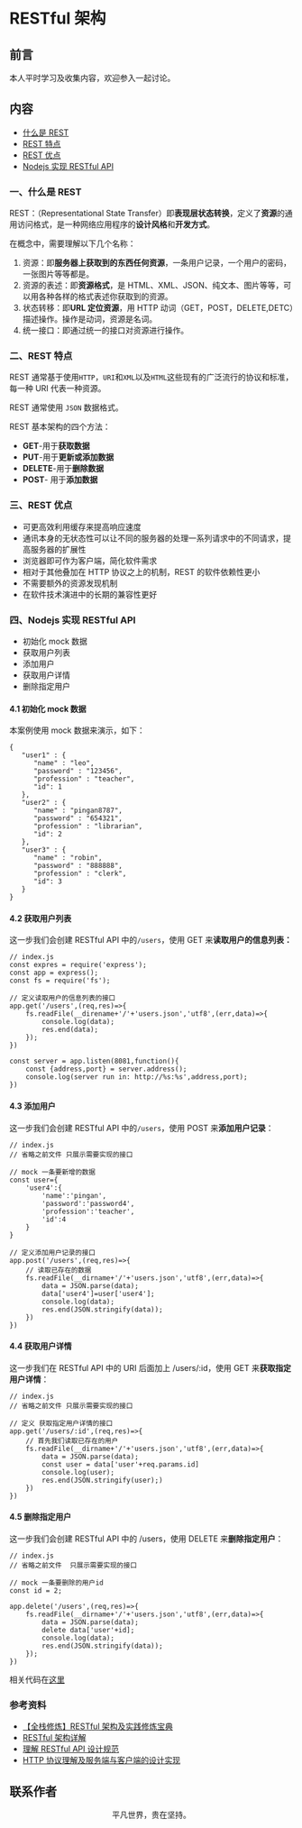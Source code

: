 # RESTful 架构

## 前言

本人平时学习及收集内容，欢迎参入一起讨论。

## 内容

- [什么是 REST](#一、什么是-rest)
- [REST 特点](#二、rest-特点)
- [REST 优点](#三、rest-优点)
- [Nodejs 实现 RESTful API](#四、nodejs-实现-restful-api)

### 一、什么是 REST

REST：（Representational State Transfer）即**表现层状态转换**，定义了**资源**的通用访问格式，是一种网络应用程序的**设计风格**和**开发方式**。

在概念中，需要理解以下几个名称：

1. 资源：即**服务器上获取到的东西任何资源**，一条用户记录，一个用户的密码，一张图片等等都是。
2. 资源的表述：即**资源格式**，是 HTML、XML、JSON、纯文本、图片等等，可以用各种各样的格式表述你获取到的资源。
3. 状态转移：即**URL 定位资源**，用 HTTP 动词（GET，POST，DELETE,DETC）描述操作。操作是动词，资源是名词。
4. 统一接口：即通过统一的接口对资源进行操作。

### 二、REST 特点

REST 通常基于使用`HTTP`，`URI`和`XML`以及`HTML`这些现有的广泛流行的协议和标准，每一种 URI 代表一种资源。

REST 通常使用 `JSON` 数据格式。

REST 基本架构的四个方法：

- **GET**-用于**获取数据**
- **PUT**-用于**更新或添加数据**
- **DELETE**-用于**删除数据**
- **POST**- 用于**添加数据**

### 三、REST 优点

- 可更高效利用缓存来提高响应速度
- 通讯本身的无状态性可以让不同的服务器的处理一系列请求中的不同请求，提高服务器的扩展性
- 浏览器即可作为客户端，简化软件需求
- 相对于其他叠加在 HTTP 协议之上的机制，REST 的软件依赖性更小
- 不需要额外的资源发现机制
- 在软件技术演进中的长期的兼容性更好

### 四、Nodejs 实现 RESTful API

- 初始化 mock 数据
- 获取用户列表
- 添加用户
- 获取用户详情
- 删除指定用户

#### 4.1 初始化 mock 数据

本案例使用 mock 数据来演示，如下：

```
{
   "user1" : {
      "name" : "leo",
      "password" : "123456",
      "profession" : "teacher",
      "id": 1
   },
   "user2" : {
      "name" : "pingan8787",
      "password" : "654321",
      "profession" : "librarian",
      "id": 2
   },
   "user3" : {
      "name" : "robin",
      "password" : "888888",
      "profession" : "clerk",
      "id": 3
   }
}
```

#### 4.2 获取用户列表

这一步我们会创建 RESTful API 中的`/users`，使用 GET 来**读取用户的信息列表：**

```
// index.js
const expres = require('express');
const app = express();
const fs = require('fs');

// 定义读取用户的信息列表的接口
app.get('/users',(req,res)=>{
    fs.readFile(__direname+'/'+'users.json','utf8',(err,data)=>{
        console.log(data);
        res.end(data);
    });
})

const server = app.listen(8081,function(){
    const {address,port} = server.address();
    console.log(server run in: http://%s:%s',address,port);
})
```

#### 4.3 添加用户

这一步我们会创建 RESTful API 中的`/users`，使用 POST 来**添加用户记录**：

```
// index.js
// 省略之前文件 只展示需要实现的接口

// mock 一条要新增的数据
const user={
    'user4':{
        'name':'pingan',
        'password':'password4',
        'profession':'teacher',
        'id':4
    }
}

// 定义添加用户记录的接口
app.post('/users',(req,res)=>{
    // 读取已存在的数据
    fs.readFile(__dirname+'/'+'users.json','utf8',(err,data)=>{
        data = JSON.parse(data);
        data['user4']=user['user4'];
        console.log(data);
        res.end(JSON.stringify(data));
    })
})
```

#### 4.4 获取用户详情

这一步我们在 RESTful API 中的 URI 后面加上 /users/:id，使用 GET 来**获取指定用户详情**：

```
// index.js
// 省略之前文件 只展示需要实现的接口

// 定义 获取指定用户详情的接口
app.get('/users/:id',(req,res)=>{
    // 首先我们读取已存在的用户
    fs.readFile(__dirname+'/'+'users.json','utf8',(err,data)=>{
        data = JSON.parse(data);
        const user = data['user'+req.params.id]
        console.log(user);
        res.end(JSON.stringify(user);)
    })
})
```

#### 4.5 删除指定用户

这一步我们会创建 RESTful API 中的 /users，使用 DELETE 来**删除指定用户**：

```
// index.js
// 省略之前文件  只展示需要实现的接口

// mock 一条要删除的用户id
const id = 2;

app.delete('/users',(req,res)=>{
    fs.readFile(__dirname+'/'+'users.json','utf8',(err,data)=>{
        data = JSON.parse(data);
        delete data['user'+id];
        console.log(data);
        res.end(JSON.stringify(data));
    });
})

```

相关代码在[这里](https://github.com/ftTony/notes/tree/master/nodejs/express/restful)

### 参考资料

- [【全栈修炼】RESTful 架构及实践修炼宝典](http://www.pingan8787.com/2019/11/25/186-%E3%80%90%E5%85%A8%E6%A0%88%E4%BF%AE%E7%82%BC%E3%80%91RESTful%E6%9E%B6%E6%9E%84%E5%8F%8A%E5%AE%9E%E8%B7%B5%E4%BF%AE%E7%82%BC%E5%AE%9D%E5%85%B8/)
- [RESTful 架构详解](https://github.com/frank-lam/fullstack-tutorial/blob/master/notes/RESTful%20API.md)
- [理解 RESTful API 设计规范](https://www.cnblogs.com/tugenhua0707/p/12153857.html)
- [HTTP 协议理解及服务端与客户端的设计实现](https://mp.weixin.qq.com/s/69EvvR0FHR57QuhDC7bJ8w)

## 联系作者

<div align="center">
    <p>
        平凡世界，贵在坚持。
    </p>
    <img :src="$withBase('/about/contact.png')" />
</div>
